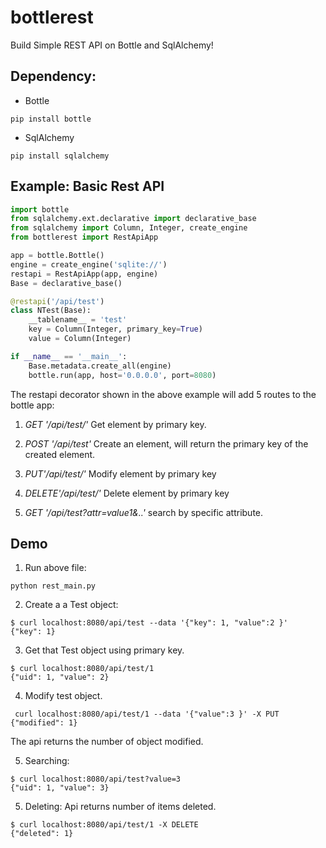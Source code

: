 # bottlerest
Build Simple REST API on Bottle and SqlAlchemy!

## Dependency:

* Bottle
```
pip install bottle
```

* SqlAlchemy
```
pip install sqlalchemy
```


## Example: Basic Rest API



```python
import bottle
from sqlalchemy.ext.declarative import declarative_base
from sqlalchemy import Column, Integer, create_engine
from bottlerest import RestApiApp

app = bottle.Bottle()
engine = create_engine('sqlite://')
restapi = RestApiApp(app, engine)
Base = declarative_base()

@restapi('/api/test')
class NTest(Base):
    __tablename__ = 'test'
    key = Column(Integer, primary_key=True)
    value = Column(Integer)

if __name__ == '__main__':
    Base.metadata.create_all(engine)
    bottle.run(app, host='0.0.0.0', port=8080)
```

The restapi decorator shown in the above example will add 5 routes to the 
bottle app:

1. *GET '/api/test/<pkey>'* Get element by primary key.

2. *POST '/api/test'* Create an element, will return the primary key of
   the created element.

3. *PUT'/api/test/<pkey>'* Modify element by primary key

4. *DELETE'/api/test/<pkey>'* Delete element by primary key

5. *GET '/api/test?attr=value1&..'* search by specific attribute.

## Demo
1. Run above file:

``` 
python rest_main.py 
```

2. Create a a Test object:

```
$ curl localhost:8080/api/test --data '{"key": 1, "value":2 }'
{"key": 1}
```

3. Get that Test object using primary key.

```
$ curl localhost:8080/api/test/1
{"uid": 1, "value": 2}
```

4. Modify test object.

```
 curl localhost:8080/api/test/1 --data '{"value":3 }' -X PUT
{"modified": 1}
```
The api returns the number of object modified.

5. Searching:

```
$ curl localhost:8080/api/test?value=3
{"uid": 1, "value": 3}
```
5. Deleting: Api returns number of items deleted.

```
$ curl localhost:8080/api/test/1 -X DELETE
{"deleted": 1}
```

